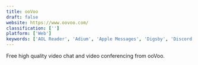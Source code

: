 ```yaml
---
title: ooVoo
draft: false 
website: https://www.oovoo.com/
classification: ['']
platform: ['Web']
keywords: ['AOL Reader', 'Adium', 'Apple Messages', 'Digsby', 'Discord', 'Facebook Messenger', 'Franz', 'IM+', 'Jitsi', 'LINE', 'Nimbuzz', 'Pidgin', 'Slack', 'Telegram', 'Tox', 'Trillian', 'WeChat', 'WhatsApp', 'Wire', 'X-Lite']
---
```

Free high quality video chat and video conferencing from ooVoo.